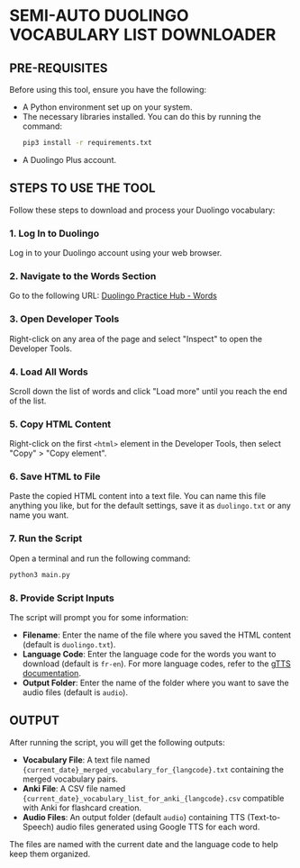 # SEMI-AUTO DUOLINGO VOCABULARY LIST DOWNLOADER

## PRE-REQUISITES

Before using this tool, ensure you have the following:

- A Python environment set up on your system.
- The necessary libraries installed. You can do this by running the command:
  ```sh
  pip3 install -r requirements.txt
  ```
- A Duolingo Plus account.

## STEPS TO USE THE TOOL

Follow these steps to download and process your Duolingo vocabulary:

### 1. Log In to Duolingo

Log in to your Duolingo account using your web browser.

### 2. Navigate to the Words Section

Go to the following URL:
[Duolingo Practice Hub - Words](https://www.duolingo.com/practice-hub/words)

### 3. Open Developer Tools

Right-click on any area of the page and select "Inspect" to open the Developer Tools.

### 4. Load All Words

Scroll down the list of words and click "Load more" until you reach the end of the list.

### 5. Copy HTML Content

Right-click on the first `<html>` element in the Developer Tools, then select "Copy" > "Copy element".

### 6. Save HTML to File

Paste the copied HTML content into a text file. You can name this file anything you like, but for the default settings, save it as `duolingo.txt` or any name you want.

### 7. Run the Script

Open a terminal and run the following command:

```sh
python3 main.py
```

### 8. Provide Script Inputs

The script will prompt you for some information:

- **Filename**: Enter the name of the file where you saved the HTML content (default is `duolingo.txt`).
- **Language Code**: Enter the language code for the words you want to download (default is `fr-en`). For more language codes, refer to the [gTTS documentation](https://gtts.readthedocs.io/en/latest/module.html).
- **Output Folder**: Enter the name of the folder where you want to save the audio files (default is `audio`).

## OUTPUT

After running the script, you will get the following outputs:

- **Vocabulary File**: A text file named `{current_date}_merged_vocabulary_for_{langcode}.txt` containing the merged vocabulary pairs.
- **Anki File**: A CSV file named `{current_date}_vocabulary_list_for_anki_{langcode}.csv` compatible with Anki for flashcard creation.
- **Audio Files**: An output folder (default `audio`) containing TTS (Text-to-Speech) audio files generated using Google TTS for each word.

The files are named with the current date and the language code to help keep them organized.
